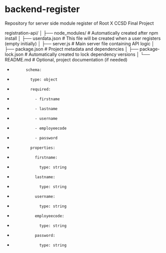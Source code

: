 # backend-register
Repository for server side module register of Root X CCSD Final Project

registration-api/
│
├── node_modules/         # Automatically created after npm install
│
├── userdata.json         # This file will be created when a user registers (empty initially)
│
├── server.js             # Main server file containing API logic
│
├── package.json          # Project metadata and dependencies
│
├── package-lock.json     # Automatically created to lock dependency versions
│
└── README.md             # Optional, project documentation (if needed)

*           schema:
 *             type: object
 *             required:
 *               - firstname
 *               - lastname
 *               - username
 *               - employeecode
 *               - password
 *             properties:
 *               firstname:
 *                 type: string
 *               lastname:
 *                 type: string
 *               username:
 *                 type: string
 *               employeecode:
 *                 type: string
 *               password:
 *                 type: string